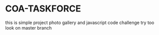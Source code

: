 # COA-TASKFORCE
this is simple project photo gallery and javascript code challenge try too look on master branch

